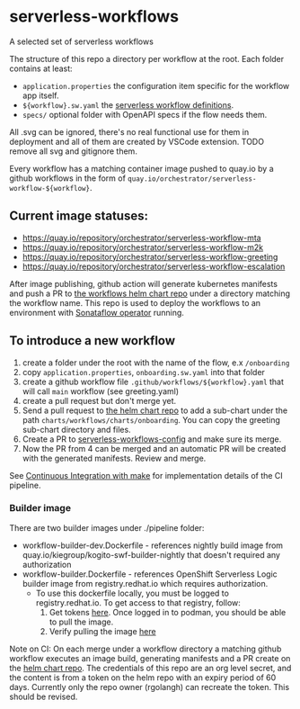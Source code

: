 # serverless-workflows

A selected set of serverless workflows

The structure of this repo a directory per workflow at the root. Each folder
contains at least:
- `application.properties` the configuration item specific for the workflow app itself.
- `${workflow}.sw.yaml`    the [serverless workflow definitions][1].
- `specs/`                 optional folder with OpenAPI specs if the flow needs them.

All .svg can be ignored, there's no real functional use for them in deployment
and all of them are created by VSCode extension. TODO remove all svg and gitignore them.

Every workflow has a matching container image pushed to quay.io by a github workflows
in the form of `quay.io/orchestrator/serverless-workflow-${workflow}`.

## Current image statuses:

- https://quay.io/repository/orchestrator/serverless-workflow-mta
- https://quay.io/repository/orchestrator/serverless-workflow-m2k 
- https://quay.io/repository/orchestrator/serverless-workflow-greeting
- https://quay.io/repository/orchestrator/serverless-workflow-escalation


After image publishing, github action will generate kubernetes manifests and push a PR to [the workflows helm chart repo][3]
under a directory matching the workflow name. This repo is used to deploy the workflows to an environment 
with [Sonataflow operator][2] running. 

## To introduce a new workflow
1. create a folder under the root with the name of the flow, e.x `/onboarding`
2. copy `application.properties`, `onboarding.sw.yaml` into that folder  
3. create a github workflow file `.github/workflows/${workflow}.yaml` that will call `main` workflow (see greeting.yaml) 
4. create a pull request but don't merge yet.
5. Send a pull request to [the helm chart repo][3] to add a sub-chart 
   under the path `charts/workflows/charts/onboarding`. You can copy the greeting sub-chart directory and files. 
6. Create a PR to [serverless-workflows-config][3] and make sure its merge.
7. Now the PR from 4 can be merged and an automatic PR will be created with the generated manifests. Review and merge. 
   
See [Continuous Integration with make](make.md) for implementation details of the CI pipeline.

### Builder image
There are two builder images under ./pipeline folder:
- workflow-builder-dev.Dockerfile - references nightly build image from quay.io/kiegroup/kogito-swf-builder-nightly that doesn't required any authorization
- workflow-builder.Dockerfile - references OpenShift Serverless Logic builder image from registry.redhat.io which requires authorization.
  - To use this dockerfile locally, you must be logged to registry.redhat.io. To get access to that registry, follow:
    1. Get tokens [here](https://access.redhat.com/terms-based-registry/accounts). Once logged in to podman, you should be able to pull the image.
    2. Verify pulling the image [here](https://catalog.redhat.com/software/containers/openshift-serverless-1-tech-preview/logic-swf-builder-rhel8/6483079349c48023fc262858?architecture=amd64&image=65e1a56104e00058ecdd52eb&container-tabs=gti)


Note on CI:
On each merge under a workflow directory a matching github workflow executes 
an image build, generating manifests and a PR create on the [helm chart repo][3]. 
The credentials of this repo are an org level secret, and the content is from a token 
on the helm repo with an expiry period of 60 days. Currently only the repo owner (rgolangh) can 
recreate the token. This should be revised. 

[1]: https://github.com/serverlessworkflow/specification/blob/main/specification.md
[2]: https://github.com/apache/incubator-kie-kogito-serverless-operator/
[3]: https://github.com/parodos-dev/serverless-workflows-config
